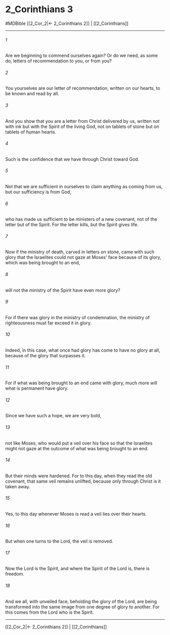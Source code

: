 # 2_Corinthians 3
#MDBible
[[2_Cor_2|← 2_Corinthians 2]] | [[2_Corinthians]]

***

###### 1 
Are we beginning to commend ourselves again? Or do we need, as some do, letters of recommendation to you, or from you? 

###### 2 
You yourselves are our letter of recommendation, written on our hearts, to be known and read by all. 

###### 3 
And you show that you are a letter from Christ delivered by us, written not with ink but with the Spirit of the living God, not on tablets of stone but on tablets of human hearts. 

###### 4 
Such is the confidence that we have through Christ toward God. 

###### 5 
Not that we are sufficient in ourselves to claim anything as coming from us, but our sufficiency is from God, 

###### 6 
who has made us sufficient to be ministers of a new covenant, not of the letter but of the Spirit. For the letter kills, but the Spirit gives life. 

###### 7 
Now if the ministry of death, carved in letters on stone, came with such glory that the Israelites could not gaze at Moses' face because of its glory, which was being brought to an end, 

###### 8 
will not the ministry of the Spirit have even more glory? 

###### 9 
For if there was glory in the ministry of condemnation, the ministry of righteousness must far exceed it in glory. 

###### 10 
Indeed, in this case, what once had glory has come to have no glory at all, because of the glory that surpasses it. 

###### 11 
For if what was being brought to an end came with glory, much more will what is permanent have glory. 

###### 12 
Since we have such a hope, we are very bold, 

###### 13 
not like Moses, who would put a veil over his face so that the Israelites might not gaze at the outcome of what was being brought to an end. 

###### 14 
But their minds were hardened. For to this day, when they read the old covenant, that same veil remains unlifted, because only through Christ is it taken away. 

###### 15 
Yes, to this day whenever Moses is read a veil lies over their hearts. 

###### 16 
But when one turns to the Lord, the veil is removed. 

###### 17 
Now the Lord is the Spirit, and where the Spirit of the Lord is, there is freedom. 

###### 18 
And we all, with unveiled face, beholding the glory of the Lord, are being transformed into the same image from one degree of glory to another. For this comes from the Lord who is the Spirit. 

***

[[2_Cor_2|← 2_Corinthians 2]] | [[2_Corinthians]]
